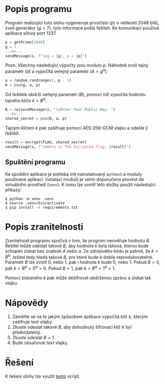 # Popis programu
Program realizující tuto úlohu vygeneruje prvočíslo ($p$) o velikosti 2048 bitů, zvolí generátor ($g = 7$), tyto informace pošle řešiteli. Ke komunikaci používá aplikace síťový port 1337.
```python
p = getPrime(2048)
g = 7
---8<---
sendMessage(s, f"\ng = {g}, p = {p}")
```

Pozn. Všechny následující výpočty jsou modulo $p$.
Náhodně zvolí tajný parametr ($a$) a vypočítá veřejný parametr ($A = g^a$).
```python
a = random.randrange(2, p - 1)
A = pow(g, a, p)
```

Od řešitele obdrží veřejný parametr ($B$), pomocí níž vypočítá hodnotu tajného klíče $k = B^a$.
```python
B = recieveMessage(s, "\nEnter Your Public Key: ")
---8<---
shared_secret = pow(B, a, p)
```

Tajným klíčem $k$ pak zašifruje pomocí AES-256-GCM vlajku a odešle ji řešiteli.
```python
result = encrypt(FLAG, shared_secret)
sendMessage(s, f"\nHere is The Encrypted Flag: {result}")
```

## Spuštění programu
Ke spuštění aplikace je potřeba mít nainstalovaný `python3` a moduly používané aplikací.
Instalaci modulů je velmi doporučeno provést do virtuálního prostředí (`venv`). K tomu lze uvnitř této složky použít následující příkazy:
```shell
$ python -m venv .venv
$ source .venv/bin/activate
$ pip install -r requirements.txt
```

# Popis zranitelnosti
Zranitelnost programu spočívá v tom, že program neověřuje hodnotu $B$. Řešitel může odeslat takové $B$, aby hodnota $k$ byla taková, kterou bude schopen získat bez znalosti $A$ nebo $a$. 
Ze zdrojového kódu je patrné, že $k = B^a$, řešitel tedy hledá takové $B$, pro které bude $k$ dobře reprodukovatelné. Parametr $B$ lze zvolit $0$, nebo $1$, pak i hodnota $k$ bude $0$, nebo $1$.
Pokud $B = 0$, pak $k = B^a = 0^a = 0$.
Pokud $B = 1$, pak  $k = B^a = 1^a = 1$.

Pomocí získaného $k$ pak může dešifrovat obdrženou zprávu a získat tak vlajku.

# Nápovědy
1. Zaměřte se na to jakým způsobem aplikace vypočítá klíč $k$, kterým zašifruje text vlajky.
2. Zkuste odeslat takové $B$, aby dohodnutý šifrovací klíč $k$ byl předvídatelný.
3. Zkuste odeslat $B=1$.
4. Bude obsahovat text vlajky.

# Řešení
K řešení úlohy lze využít [tento](solver.py) script.